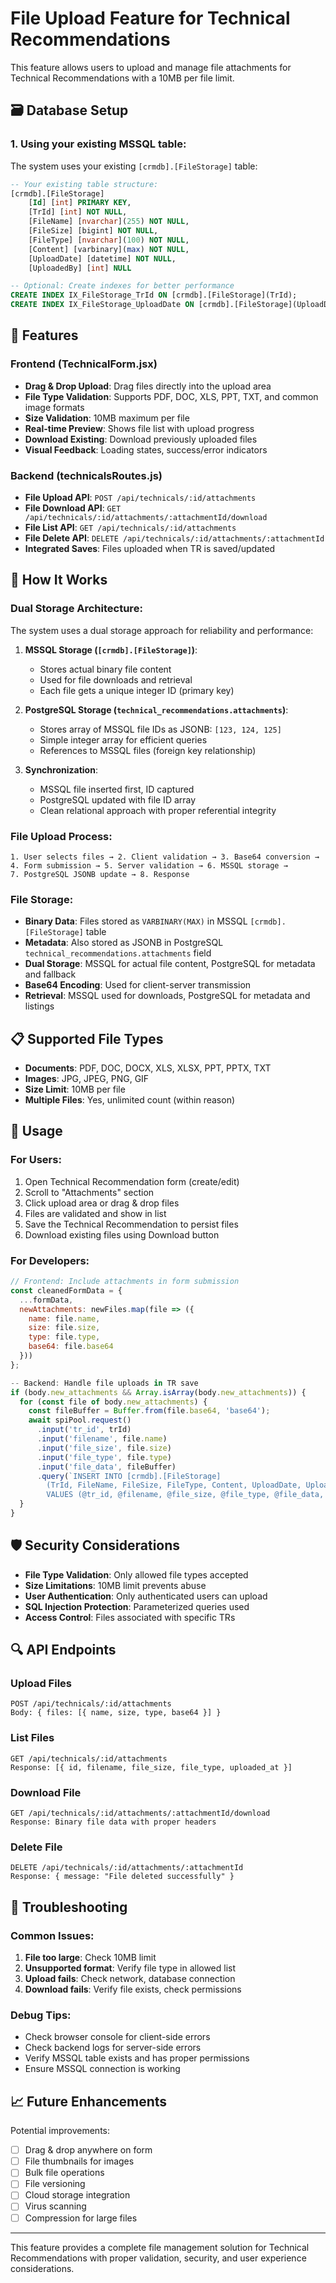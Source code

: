 # File Upload Feature for Technical Recommendations

This feature allows users to upload and manage file attachments for Technical Recommendations with a 10MB per file limit.

## 🗃️ Database Setup

### 1. Using your existing MSSQL table:

The system uses your existing `[crmdb].[FileStorage]` table:

```sql
-- Your existing table structure:
[crmdb].[FileStorage]
    [Id] [int] PRIMARY KEY,
    [TrId] [int] NOT NULL,
    [FileName] [nvarchar](255) NOT NULL,
    [FileSize] [bigint] NOT NULL,
    [FileType] [nvarchar](100) NOT NULL,
    [Content] [varbinary](max) NOT NULL,
    [UploadDate] [datetime] NOT NULL,
    [UploadedBy] [int] NULL

-- Optional: Create indexes for better performance
CREATE INDEX IX_FileStorage_TrId ON [crmdb].[FileStorage](TrId);
CREATE INDEX IX_FileStorage_UploadDate ON [crmdb].[FileStorage](UploadDate);
```

## 🎯 Features

### Frontend (TechnicalForm.jsx)
- **Drag & Drop Upload**: Drag files directly into the upload area
- **File Type Validation**: Supports PDF, DOC, XLS, PPT, TXT, and common image formats
- **Size Validation**: 10MB maximum per file
- **Real-time Preview**: Shows file list with upload progress
- **Download Existing**: Download previously uploaded files
- **Visual Feedback**: Loading states, success/error indicators

### Backend (technicalsRoutes.js)
- **File Upload API**: `POST /api/technicals/:id/attachments`
- **File Download API**: `GET /api/technicals/:id/attachments/:attachmentId/download`
- **File List API**: `GET /api/technicals/:id/attachments`
- **File Delete API**: `DELETE /api/technicals/:id/attachments/:attachmentId`
- **Integrated Saves**: Files uploaded when TR is saved/updated

## 🔧 How It Works

### Dual Storage Architecture:
The system uses a dual storage approach for reliability and performance:

1. **MSSQL Storage (`[crmdb].[FileStorage]`)**:
   - Stores actual binary file content
   - Used for file downloads and retrieval
   - Each file gets a unique integer ID (primary key)

2. **PostgreSQL Storage (`technical_recommendations.attachments`)**:
   - Stores array of MSSQL file IDs as JSONB: `[123, 124, 125]`
   - Simple integer array for efficient queries
   - References to MSSQL files (foreign key relationship)

3. **Synchronization**:
   - MSSQL file inserted first, ID captured
   - PostgreSQL updated with file ID array
   - Clean relational approach with proper referential integrity

### File Upload Process:
```
1. User selects files → 2. Client validation → 3. Base64 conversion → 
4. Form submission → 5. Server validation → 6. MSSQL storage → 
7. PostgreSQL JSONB update → 8. Response
```

### File Storage:
- **Binary Data**: Files stored as `VARBINARY(MAX)` in MSSQL `[crmdb].[FileStorage]` table
- **Metadata**: Also stored as JSONB in PostgreSQL `technical_recommendations.attachments` field
- **Dual Storage**: MSSQL for actual file content, PostgreSQL for metadata and fallback
- **Base64 Encoding**: Used for client-server transmission
- **Retrieval**: MSSQL used for downloads, PostgreSQL for metadata and listings

## 📋 Supported File Types

- **Documents**: PDF, DOC, DOCX, XLS, XLSX, PPT, PPTX, TXT
- **Images**: JPG, JPEG, PNG, GIF
- **Size Limit**: 10MB per file
- **Multiple Files**: Yes, unlimited count (within reason)

## 🚀 Usage

### For Users:
1. Open Technical Recommendation form (create/edit)
2. Scroll to "Attachments" section
3. Click upload area or drag & drop files
4. Files are validated and show in list
5. Save the Technical Recommendation to persist files
6. Download existing files using Download button

### For Developers:
```javascript
// Frontend: Include attachments in form submission
const cleanedFormData = {
  ...formData,
  newAttachments: newFiles.map(file => ({
    name: file.name,
    size: file.size,
    type: file.type,
    base64: file.base64
  }))
};

-- Backend: Handle file uploads in TR save
if (body.new_attachments && Array.isArray(body.new_attachments)) {
  for (const file of body.new_attachments) {
    const fileBuffer = Buffer.from(file.base64, 'base64');
    await spiPool.request()
      .input('tr_id', trId)
      .input('filename', file.name)
      .input('file_size', file.size)
      .input('file_type', file.type)
      .input('file_data', fileBuffer)
      .query(`INSERT INTO [crmdb].[FileStorage] 
        (TrId, FileName, FileSize, FileType, Content, UploadDate, UploadedBy)
        VALUES (@tr_id, @filename, @file_size, @file_type, @file_data, GETDATE(), @uploaded_by)`);
  }
}
```

## 🛡️ Security Considerations

- **File Type Validation**: Only allowed file types accepted
- **Size Limitations**: 10MB limit prevents abuse
- **User Authentication**: Only authenticated users can upload
- **SQL Injection Protection**: Parameterized queries used
- **Access Control**: Files associated with specific TRs

## 🔍 API Endpoints

### Upload Files
```
POST /api/technicals/:id/attachments
Body: { files: [{ name, size, type, base64 }] }
```

### List Files
```
GET /api/technicals/:id/attachments
Response: [{ id, filename, file_size, file_type, uploaded_at }]
```

### Download File
```
GET /api/technicals/:id/attachments/:attachmentId/download
Response: Binary file data with proper headers
```

### Delete File
```
DELETE /api/technicals/:id/attachments/:attachmentId
Response: { message: "File deleted successfully" }
```

## 🐛 Troubleshooting

### Common Issues:
1. **File too large**: Check 10MB limit
2. **Unsupported format**: Verify file type in allowed list
3. **Upload fails**: Check network, database connection
4. **Download fails**: Verify file exists, check permissions

### Debug Tips:
- Check browser console for client-side errors
- Check backend logs for server-side errors
- Verify MSSQL table exists and has proper permissions
- Ensure MSSQL connection is working

## 📈 Future Enhancements

Potential improvements:
- [ ] Drag & drop anywhere on form
- [ ] File thumbnails for images
- [ ] Bulk file operations
- [ ] File versioning
- [ ] Cloud storage integration
- [ ] Virus scanning
- [ ] Compression for large files

---

This feature provides a complete file management solution for Technical Recommendations with proper validation, security, and user experience considerations.